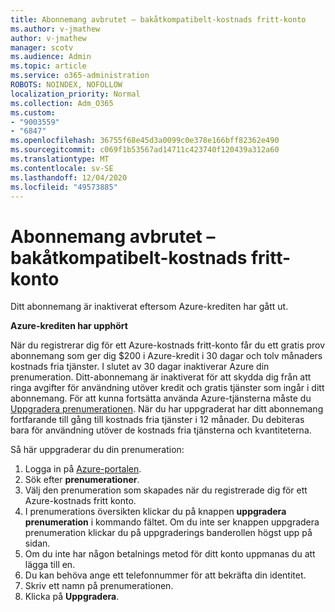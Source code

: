 ```yaml
---
title: Abonnemang avbrutet – bakåtkompatibelt-kostnads fritt-konto
ms.author: v-jmathew
author: v-jmathew
manager: scotv
ms.audience: Admin
ms.topic: article
ms.service: o365-administration
ROBOTS: NOINDEX, NOFOLLOW
localization_priority: Normal
ms.collection: Adm_O365
ms.custom:
- "9003559"
- "6847"
ms.openlocfilehash: 36755f68e45d3a0099c0e378e166bff82362e490
ms.sourcegitcommit: c069f1b53567ad14711c423740f120439a312a60
ms.translationtype: MT
ms.contentlocale: sv-SE
ms.lasthandoff: 12/04/2020
ms.locfileid: "49573885"
---
```

# <a name="subscription-cancelled---legacy---free-account"></a>Abonnemang avbrutet – bakåtkompatibelt-kostnads fritt-konto

Ditt abonnemang är inaktiverat eftersom Azure-krediten har gått ut.

**Azure-krediten har upphört**

När du registrerar dig för ett Azure-kostnads fritt-konto får du ett gratis prov abonnemang som ger dig $200 i Azure-kredit i 30 dagar och tolv månaders kostnads fria tjänster. I slutet av 30 dagar inaktiverar Azure din prenumeration. Ditt-abonnemang är inaktiverat för att skydda dig från att ringa avgifter för användning utöver kredit och gratis tjänster som ingår i ditt abonnemang. För att kunna fortsätta använda Azure-tjänsterna måste du [Uppgradera prenumerationen](https://docs.microsoft.com/azure/cost-management-billing/manage/upgrade-azure-subscription). När du har uppgraderat har ditt abonnemang fortfarande till gång till kostnads fria tjänster i 12 månader. Du debiteras bara för användning utöver de kostnads fria tjänsterna och kvantiteterna.

Så här uppgraderar du din prenumeration:

1. Logga in på [Azure-portalen](https://portal.azure.com/).
2. Sök efter **prenumerationer**.
3. Välj den prenumeration som skapades när du registrerade dig för ett Azure-kostnads fritt konto.
4. I prenumerations översikten klickar du på knappen **uppgradera prenumeration** i kommando fältet. Om du inte ser knappen uppgradera prenumeration klickar du på uppgraderings banderollen högst upp på sidan.
5. Om du inte har någon betalnings metod för ditt konto uppmanas du att lägga till en.
6. Du kan behöva ange ett telefonnummer för att bekräfta din identitet.
7. Skriv ett namn på prenumerationen.
8. Klicka på  **Uppgradera**.
